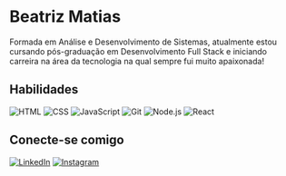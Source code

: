 # Beatriz Matias

Formada em Análise e Desenvolvimento de Sistemas, atualmente estou cursando pós-graduação em Desenvolvimento Full Stack e iniciando carreira na área da tecnologia na qual sempre fui muito apaixonada!

## Habilidades

![HTML](https://img.shields.io/badge/HTML-000?style=for-the-badge&logo=html5)
![CSS](https://img.shields.io/badge/CSS-000?style=for-the-badge&logo=css3&logoColor=264CE4)
![JavaScript](https://img.shields.io/badge/JavaScript-000?style=for-the-badge&logo=javascript)
![Git](https://img.shields.io/badge/Git-000?style=for-the-badge&logo=git)
![Node.js](https://img.shields.io/badge/Node.Js-000?style=for-the-badge&logo=node.js)
![React](https://img.shields.io/badge/React-000?style=for-the-badge&logo=react)

## Conecte-se comigo

[![LinkedIn](https://img.shields.io/badge/LinkedIn-000?style=for-the-badge&logo=linkedin&logoColor=0E76A8)](https://www.linkedin.com/in/beamatias/)
[![Instagram](https://img.shields.io/badge/Instagram-000?style=for-the-badge&logo=instagram)](https://www.instagram.com/trizmatiaas/)



